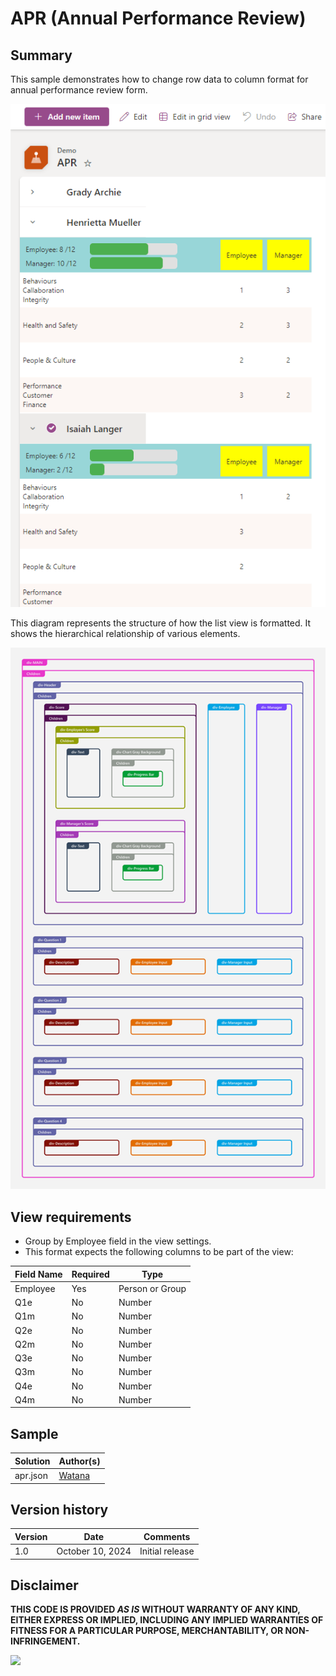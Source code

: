 # APR (Annual Performance Review)

## Summary
This sample demonstrates how to change row data to column format for annual performance review form.

![screenshot of the sample](./assets/screenshot.png)

This diagram represents the structure of how the list view is formatted. It shows the hierarchical relationship of various elements.

![sample structure diagram](./assets/diagram.png)

## View requirements

- Group by Employee field in the view settings.
- This format expects the following columns to be part of the view:

Field Name | Required | Type
---------- | -------- | ----
Employee   | Yes      | Person or Group
Q1e        | No       | Number
Q1m        | No       | Number
Q2e        | No       | Number
Q2m        | No       | Number
Q3e        | No       | Number
Q3m        | No       | Number
Q4e        | No       | Number
Q4m        | No       | Number

## Sample

Solution|Author(s)
--------|---------
apr.json | [Watana](https://github.com/watana2)

## Version history

Version|Date|Comments
-------|----|--------
1.0    |October 10, 2024|Initial release

## Disclaimer
**THIS CODE IS PROVIDED *AS IS* WITHOUT WARRANTY OF ANY KIND, EITHER EXPRESS OR IMPLIED, INCLUDING ANY IMPLIED WARRANTIES OF FITNESS FOR A PARTICULAR PURPOSE, MERCHANTABILITY, OR NON-INFRINGEMENT.**

<img src="https://pnptelemetry.azurewebsites.net/list-formatting/view-samples/apr" />
